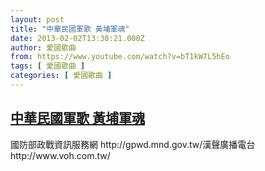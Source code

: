 ```yaml
---
layout: post
title: "中華民國軍歌 黃埔軍魂"
date: 2013-02-02T13:30:21.000Z
author: 愛國歌曲
from: https://www.youtube.com/watch?v=bT1kW7L5hEo
tags: [ 愛國歌曲 ]
categories: [ 愛國歌曲 ]
---
```

<!--1359811821000-->
[中華民國軍歌 黃埔軍魂](https://www.youtube.com/watch?v=bT1kW7L5hEo)
------

<div>
國防部政戰資訊服務網 http://gpwd.mnd.gov.tw/漢聲廣播電台 http://www.voh.com.tw/
</div>
